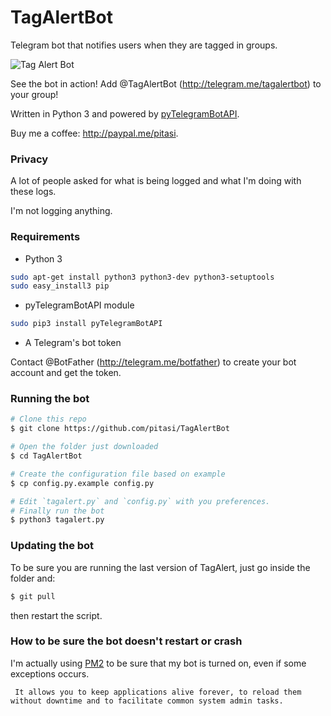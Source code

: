 # TagAlertBot
Telegram bot that notifies users when they are tagged in groups.

![Tag Alert Bot](http://i.imgur.com/JGmQgEw.gif)

See the bot in action!
Add @TagAlertBot (http://telegram.me/tagalertbot) to your group!

Written in Python 3 and powered by
[pyTelegramBotAPI](https://github.com/eternnoir/pyTelegramBotAPI).

Buy me a coffee: http://paypal.me/pitasi.

### Privacy
A lot of people asked for what is being logged and what I'm doing with these logs.

I'm not logging anything.

### Requirements
* Python 3
```bash
sudo apt-get install python3 python3-dev python3-setuptools
sudo easy_install3 pip
```

* pyTelegramBotAPI module
```bash
sudo pip3 install pyTelegramBotAPI
```
* A Telegram's bot token

Contact @BotFather (http://telegram.me/botfather) to create your bot account and get the token.

### Running the bot
```bash
# Clone this repo
$ git clone https://github.com/pitasi/TagAlertBot

# Open the folder just downloaded
$ cd TagAlertBot

# Create the configuration file based on example
$ cp config.py.example config.py

# Edit `tagalert.py` and `config.py` with you preferences.
# Finally run the bot
$ python3 tagalert.py
```

### Updating the bot
To be sure you are running the last version of TagAlert, just go inside the folder and:
```bash
$ git pull
```
then restart the script.

### How to be sure the bot doesn't restart or crash

I'm actually using [PM2](https://github.com/Unitech/pm2) to be sure that my bot is turned on, even if some exceptions occurs.

     It allows you to keep applications alive forever, to reload them without downtime and to facilitate common system admin tasks.
